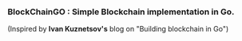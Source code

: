 ### BlockChainGO : Simple Blockchain implementation in Go.

(Inspired by **Ivan Kuznetsov's** blog on "Building blockchain in Go")
